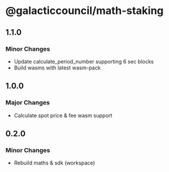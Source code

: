 # @galacticcouncil/math-staking

## 1.1.0

### Minor Changes

- Update calculate_period_number supporting 6 sec blocks
- Build wasms with latest wasm-pack

## 1.0.0

### Major Changes

- Calculate spot price & fee wasm support

## 0.2.0

### Minor Changes

- Rebuild maths & sdk (workspace)
